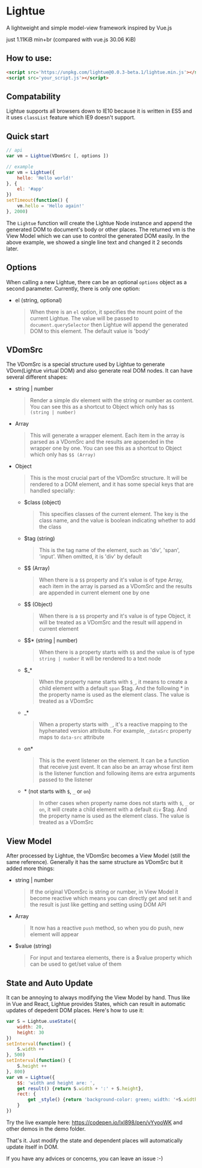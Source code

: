 # Lightue

A lightweight and simple model-view framework inspired by Vue.js

just 1.11KiB min+br (compared with vue.js 30.06 KiB)

## How to use:

```html
<script src='https://unpkg.com/lightue@0.0.3-beta.1/lightue.min.js'></script>
<script src='your_script.js'></script>
```

## Compatability

Lightue supports all browsers down to IE10 because it is written in ES5 and it uses `classList` feature which IE9 doesn't support.

## Quick start

```js
// api
var vm = Lightue(VDomSrc [, options ])

// example
var vm = Lightue({
    hello: 'Hello world!'
}, {
    el: '#app'
})
setTimeout(function() {
    vm.hello = 'Hello again!'
}, 2000)
```
The `Lightue` function will create the Lightue Node instance and append the generated DOM to document's body or other places. The returned vm is the View Model which we can use to control the generated DOM easily. In the above example, we showed a single line text and changed it 2 seconds later.

## Options

When calling a new Lightue, there can be an optional `options` object as a second parameter. Currently, there is only one option:
- el (string, optional)
    > When there is an `el` option, it specifies the mount point of the current Lightue. The value will be passed to `document.querySelector` then Lightue will append the generated DOM to this element. The default value is 'body'

## VDomSrc

The VDomSrc is a special structure used by Lightue to generate VDom(Lightue virtual DOM) and also generate real DOM nodes. It can have several different shapes:
- string | number
    > Render a simple div element with the string or number as content. You can see this as a shortcut to Object which only has `$$ (string | number)`
- Array
    > This will generate a wrapper element. Each item in the array is parsed as a VDomSrc and the results are appended in the wrapper one by one. You can see this as a shortcut to Object which only has `$$ (Array)`
- Object
    > This is the most crucial part of the VDomSrc structure. It will be rendered to a DOM element, and it has some special keys that are handled specially:
    - $class (object)
        > This specifies classes of the current element. The key is the class name, and the value is boolean indicating whether to add the class
    - $tag (string)
        > This is the tag name of the element, such as 'div', 'span', 'input'. When omitted, it is 'div' by default
    - $$ (Array)
        > When there is a `$$` property and it's value is of type Array, each item in the array is parsed as a VDomSrc and the results are appended in current element one by one
    - $$ (Object)
        > When there is a `$$` property and it's value is of type Object, it will be treated as a VDomSrc and the result will append in current element
    - $$* (string | number)
        > When there is a property starts with `$$` and the value is of type `string | number` it will be rendered to a text node
    - $_*
        > When the property name starts with `$_`, it means to create a child element with a default `span` $tag. And the following * in the property name is used as the element class. The value is treated as a VDomSrc
    - _*
        > When a property starts with `_`, it's a reactive mapping to the hyphenated version attribute. For example, `_dataSrc` property maps to `data-src` attribute
    - on*
        > This is the event listener on the element. It can be a function that receive just event. It can also be an array whose first item is the listener function and following items are extra arguments passed to the listener
    - \* (not starts with `$`, `_` or `on`)
        > In other cases when property name does not starts with `$`, `_` or `on`, it will create a child element with a default `div` $tag. And the property name is used as the element class. The value is treated as a VDomSrc

## View Model

After processed by Lightue, the VDomSrc becomes a View Model (still the same reference). Generally it has the same structure as VDomSrc but it added more things:
- string | number
    > If the original VDomSrc is string or number, in View Model it become reactive which means you can directly get and set it and the result is just like getting and setting using DOM API
- Array
    > It now has a reactive `push` method, so when you do push, new element will appear
- $value (string)
    > For input and textarea elements, there is a $value property which can be used to get/set value of them

## State and Auto Update

It can be annoying to always modifying the View Model by hand. Thus like in Vue and React, Lightue provides States, which can result in automatic updates of depedent DOM places. Here's how to use it:

```js
var S = Lightue.useState({
    width: 20,
    height: 30
})
setInterval(function() {
    S.width ++
}, 500)
setInterval(function() {
    S.height ++
}, 800)
var vm = Lightue({
    $$: 'width and height are: ',
    get result() {return S.width + ':' + S.height},
    rect: {
        get _style() {return 'background-color: green; width: '+S.width+'px; height: '+S.height+'px'},
    }
})
```
Try the live example here: https://codepen.io/lxl898/pen/vYyooWK and other demos in the demo folder.

That's it. Just modify the state and dependent places will automatically update itself in DOM.

If you have any advices or concerns, you can leave an issue :-)